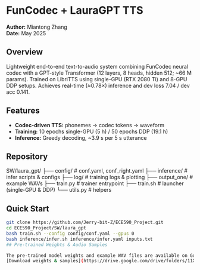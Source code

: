 # FunCodec + LauraGPT TTS

**Author:** Miantong Zhang  
**Date:** May 2025

## Overview
Lightweight end-to-end text-to-audio system combining FunCodec neural codec with a GPT-style Transformer (12 layers, 8 heads, hidden 512; ~66 M params). Trained on LibriTTS using single-GPU (RTX 2080 Ti) and 8-GPU DDP setups. Achieves real-time (≈0.78×) inference and dev loss 7.04 / dev acc 0.141.

## Features
- **Codec-driven TTS:** phonemes → codec tokens → waveform  
- **Training:** 10 epochs single-GPU (5 h) / 50 epochs DDP (19.1 h)  
- **Inference:** Greedy decoding, ~3.9 s per 5 s utterance  

## Repository
SW/laura_gpt/ ├── config/ # conf.yaml, conf_right.yaml ├── inference/ # infer scripts & configs ├── log/ # training logs & plotting ├── output_one/ # example WAVs ├── train.py # trainer entrypoint ├── train.sh # launcher (single-GPU & DDP) └── utils.py # helpers

## Quick Start
```bash
git clone https://github.com/Jerry-bit-Z/ECE590_Project.git
cd ECE590_Project/SW/laura_gpt
bash train.sh --config config/conf.yaml --gpus 0
bash inference/infer.sh inference/infer.yaml inputs.txt
## Pre-trained Weights & Audio Samples

The pre-trained model weights and example WAV files are available on Google Drive:  
[Download weights & samples](https://drive.google.com/drive/folders/11Xx_OO-Z9miWQaGoYRuozsjg5_APVsDw?usp=drive_link)
